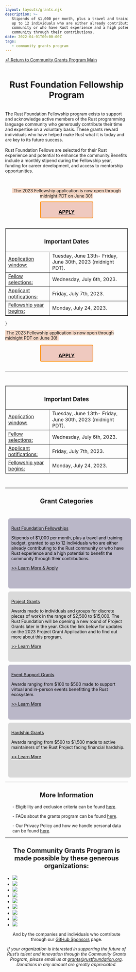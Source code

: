 ```yaml
---
layout: layouts/grants.njk
description: >-
   Stipends of $1,000 per month, plus a travel and training budget, granted to
   up to 12 individuals who are either already contributing to the Rust
   community or who have Rust experience and a high potential to benefit the
   community through their contributions.
date: 2022-04-01T00:00:00Z
tags:
   - community grants program
---
```


<a href="https://foundation.rust-lang.org/grants">&#9166;&nbsp;Return to Community Grants Program Main</a>
<br>
<br>
<center><h1>Rust Foundation Fellowship Program</h1>

<div style="text-align: center;">
    <div style="display: inline-block; text-align: left;">
<br>The Rust Foundation Fellowship program exists to support and acknowledge active members of the Rust programming language community who generously contribute their time and expertise on a voluntary basis. These grants reward individuals who have helped make Rust what it is today and are key to its future success.</br>
<br>Rust Foundation Fellows are selected for their Rust experience and potential to enhance the community.Benefits include a monthly stipend during the Fellowship year, funding for career development, and access to mentorship opportunities.</br>
</div>

<br>
<br>
<br>
<style> .flex-container {
    display: flex;
}

.flex-child {
    flex: 1;
}  

.flex-child:first-child {
    margin-right: 20px;
} 
</style>

<div class="flex-container">

  <div class="flex-child call-to-action"><span style="background-color:#F5D7C5", align="left">&nbsp;The 2023 Fellowship application is now open through midnight PDT on June 30!&nbsp;</span>
  <br>
  <style>
  .bordered {
    width: 175px;
    max-width: 100%;
    text-align: center;
    border:2px solid darkorange;
    color: #000;
    height: 55px;
    padding: 0px;
    border-radius: 4px;
    background-color: #EFC9BF;
    margin-top: 10px;
}
</style>

<center><div class="bordered"><a href="https://app.smarterselect.com/programs/80939-Rust-Foundation
applicationLink1desc: Apply for a Rust Foundation Fellowship" style="color:#000000;"><h3>APPLY</h3></a></center></div></center>
<br>

  </div>
  
  <div class="flex-child dates">
  <style> 
.table { 
border: 1px solid #333;
background-color: #333;
color: #fff;
}
</style>



<TABLE BORDER=”2″ CELLSPACING=”10″>
<th colspan="2"><h3>Important Dates</h3></th>
    <tbody>
        <td><u>Application window:</u></td>
    <td>Tuesday, June 13th- Friday, June 30th, 2023 (midnight PDT).</td>
  </tr>
  <tr>
    <td><u>Fellow selections:</td></u>
    <td>Wednesday, July 6th, 2023.</td>
  </tr>
  <tr>
    <td><u>Applicant notifications:</td></u>
    <td>Friday, July 7th, 2023.</td>
  </tr>
  <tr>
    <td><u>Fellowship year begins:</td></u>
    <td>Monday, July 24, 2023.</td>
  </tr>
</table>

<style>
* {
  box-sizing: border-box;
}

.box {
  display: table-cell;
  width: 33.33%;
  padding: 50px;
}

.clearfix::mission {
  content: "";
  clear: both;
  display: table;
}

</style>
  </div>

}
<div id="header"></div>
<div id="container">
    <div id="first"></div>
    <div id="second"></div>
    <div id="clear"></div>
</div>


<span style="background-color:#F5D7C5">&nbsp;The 2023 Fellowship application is now open through midnight PDT on June 30!&nbsp;</span>
<br>
<style>
  .bordered {
    width: 175px;
    max-width: 100%;
    text-align: center;
    border:2px solid darkorange;
    color: #000;
    height: 55px;
    padding: 0px;
    border-radius: 4px;
    background-color: #EFC9BF;
    margin-top: 10px;
}
</style>

<center><div class="bordered"><a href="https://app.smarterselect.com/programs/80939-Rust-Foundation
applicationLink1desc: Apply for a Rust Foundation Fellowship" style="color:#000000;"><h3>APPLY</h3></a></center></div></center>
<br>

<hr>
<br>

<style> 
.table { 
border: 1px solid #333;
background-color: #333;
color: #fff;
}
</style>



<TABLE BORDER=”2″ CELLSPACING=”10″>
<th colspan="2"><h3>Important Dates</h3></th>
    <tbody>
        <td><u>Application window:</u></td>
    <td>Tuesday, June 13th- Friday, June 30th, 2023 (midnight PDT).</td>
  </tr>
  <tr>
    <td><u>Fellow selections:</td></u>
    <td>Wednesday, July 6th, 2023.</td>
  </tr>
  <tr>
    <td><u>Applicant notifications:</td></u>
    <td>Friday, July 7th, 2023.</td>
  </tr>
  <tr>
    <td><u>Fellowship year begins:</td></u>
    <td>Monday, July 24, 2023.</td>
  </tr>
</table>
<br>
<hr>

<center><h2>Grant Categories</h2></center>
<br>

<center><style>
  .bordered2 {
    margin: 10px; 
    width: 600px;
    max-width: 100%;
    text-align: left;
    color: #000000;
    height: 230px;
    padding: 10px;
    border: 1px solid lightorange;
    border-radius: 6px;
    background-color: #bab7c8
  }
</style>

<div class="bordered2">
<p><u>Rust Foundation Fellowships</p></u>
<p>Stipends of $1,000 per month, plus a travel and training budget, granted to up to 12 individuals who are either already contributing to the Rust community or who have Rust experience and a high potential to benefit the community through their contributions.</p><a href="/grants/fellowships/" style="color:#000000;">>> Learn More & Apply</a></center>

</div>

<center><style>
  .bordered3 {
    margin: 10px; 
    width: 600px;
    max-width: 100%;
    text-align: left;
    color: #000000;
    height: 230px;
    padding: 10px;
    border: 1px solid lightorange;
    border-radius: 6px;
    background-color: #D9D9D9
  }
</style>

<div class="bordered3">
<p><u>Project Grants</p></u>
<p>Awards made to individuals and groups for discrete pieces of work in the range of $2,500 to $15,000. The Rust Foundation will be opening a new round of Project Grants later in the year. Click the link below for updates on the 2023 Project Grant Application and to find out more about this program.</p><a href="/grants/project-grants/" style="color:#000000;">>> Learn More</a></center>

</div>

<center><style>
  .bordered4 {
    margin: 10px; 
    width: 600px;
    max-width: 100%;
    text-align: left;
    color: #000000;
    height: 180px;
    padding: 10px;
    border: 1px solid lightorange;
    border-radius: 6px;
    background-color: #bab7c8
  }
</style>

<div class="bordered4">
<p><u>Event Support Grants</p></u>
<p>Awards ranging from $100 to $500 made to support virtual and in-person events benefitting the Rust ecosystem.</p><a href="grants/event-support-grants/" style="color:#000000;">>> Learn More</a></center>

</div>

<center><style>
  .bordered5 {
    margin: 10px;
    width: 600px;
    max-width: 100%;
    text-align: left;
    color: #000000;
    height: 180px;
    padding: 10px;
    border: 1px solid lightorange;
    border-radius: 6px;
    background-color: #D9D9D9;
  }
</style>

<div class="bordered5">
<p><u>Hardship Grants</p></u>
<p>Awards ranging from $500 to $1,500 made to active maintainers of the Rust Project facing financial hardship.</p><a href="/grants/event-support-grants/" style="color:#000000;">>> Learn More</a></center>

</div>

<hr>

<center><h2>More Information</h2></center>

<ul class="grant">
<p>- Eligibility and exclusion criteria can be found <a href="/grants-eligibility/">here</a>.</p>
<p>- FAQs about the grants program can be found <a href="/grants-faqs/">here</a>.</p>
<p>- Our Privacy Policy and how we handle personal data can be found <a href="/policies/privacy-policy/">here</a>.</p>
</ul>

<hr>

<center><h2>The Community Grants Program is made possible by these generous organizations:</h2></center>

<ul class="donorslist">

<li><a href="https://www.activision.com/"><img src="/img/grants/activision.png"></a></li>

<li><a href="https://aws.amazon.com/"><img src="/img/member/aws.png"></a></li>

<li><a href="https://www.cargurus.com/"><img src="/img/grants/cargurus.png"></a></li>

<li><a href="https://www.frontendmasters.com/"><img src="/img/grants/frontendmasters.png"></a></li>

<li><a href="https://google.com/"><img src="/img/member/google.png"></a></li>

<li><a href="https://www.huawei.com/"><img src="/img/member/huawei.png"></a></li>

<li><a href="https://replit.com/"><img src="/img/grants/replit.png"></a></li>

<li><a href="https://www.tag1consulting.com/"><img src="/img/member/tag1.png"></a></li>

<li><a href="https://zama.ai/"><img src="/img/member/zama.png"></a></li>

</ul>

<center><p>And by the companies and individuals who contribute through our <a href="https://github.com/sponsors/rustfoundation">GitHub Sponsors</a> page.</p></center>

<center><p><i>If your organization is interested in supporting the future of Rust’s talent and innovation through the Community Grants Program, please email us at <a href="mailto:grants@rustfoundation.org">grants@rustfoundation.org</a>. Donations in any amount are greatly appreciated.</p></center></i>

</h3>

</section>